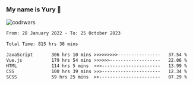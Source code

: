 ### My name is Yury 👋 
![codrwars](https://www.codewars.com/users/litury/badges/micro) 


<!--START_SECTION:waka-->

```txt
From: 28 January 2022 - To: 25 October 2023

Total Time: 815 hrs 38 mins

JavaScript       306 hrs 10 mins >>>>>>>>>----------------   37.54 %
Vue.js           179 hrs 54 mins >>>>>>-------------------   22.06 %
HTML             114 hrs 5 mins  >>>----------------------   13.99 %
CSS              100 hrs 39 mins >>>----------------------   12.34 %
SCSS             59 hrs 25 mins  >>-----------------------   07.29 %
```

<!--END_SECTION:waka-->

